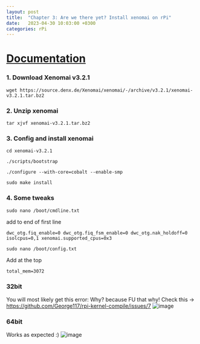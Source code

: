 ```yaml
---
layout: post
title:  "Chapter 3: Are we there yet? Install xenomai on rPi"
date:   2023-04-30 10:03:00 +0300
categories: rPi
---
```

# [Documentation](https://source.denx.de/Xenomai/xenomai/-/wikis/Installing_Xenomai_3)
### 1. Download Xenomai v3.2.1
```
wget https://source.denx.de/Xenomai/xenomai/-/archive/v3.2.1/xenomai-v3.2.1.tar.bz2
```

### 2. Unzip xenomai
```
tar xjvf xenomai-v3.2.1.tar.bz2
```

### 3. Config and install xenomai
```
cd xenomai-v3.2.1
```

```
./scripts/bootstrap
```

```
./configure --with-core=cobalt --enable-smp
```

```
sudo make install
```

### 4. Some tweaks
```
sudo nano /boot/cmdline.txt
```
add to end of first line
```
dwc_otg.fiq_enable=0 dwc_otg.fiq_fsm_enable=0 dwc_otg.nak_holdoff=0 isolcpus=0,1 xenomai.supported_cpus=0x3
```

```
sudo nano /boot/config.txt
```
Add at the top
````
total_mem=3072
````

### 32bit
You will most likely get this error: Why? because FU that why!
Check this -> https://github.com/George117/rpi-kernel-compile/issues/7
![image](https://user-images.githubusercontent.com/25773586/232541806-43f4430e-082f-4e79-ad52-2ca1d18fd820.png)

### 64bit
Works as expected :)
![image](https://user-images.githubusercontent.com/25773586/232982998-40eb780e-65bd-4a03-9f42-eec7f1121602.png)

